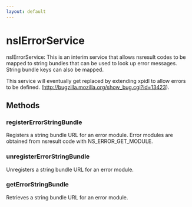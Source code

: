 ```yaml
---
layout: default
---
```


# nsIErrorService #

nsIErrorService: This is an interim service that allows nsresult codes to be mapped to 
string bundles that can be used to look up error messages. String bundle keys can also
be mapped. 

This service will eventually get replaced by extending xpidl to allow errors to be defined.
(http://bugzilla.mozilla.org/show_bug.cgi?id=13423).


## Methods ##

### registerErrorStringBundle ###

Registers a string bundle URL for an error module. Error modules are obtained from
nsresult code with NS_ERROR_GET_MODULE.


### unregisterErrorStringBundle ###

Unregisters a string bundle URL for an error module.


### getErrorStringBundle ###

Retrieves a string bundle URL for an error module.

